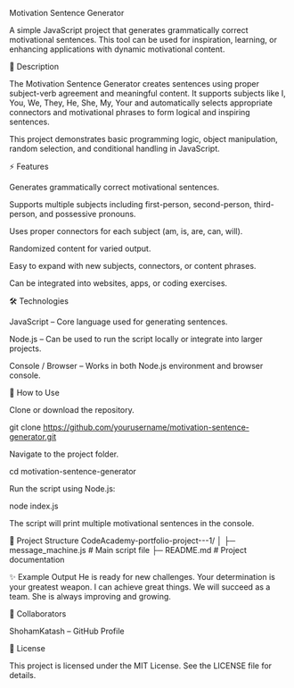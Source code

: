 Motivation Sentence Generator

A simple JavaScript project that generates grammatically correct motivational sentences. This tool can be used for inspiration, learning, or enhancing applications with dynamic motivational content.

📖 Description

The Motivation Sentence Generator creates sentences using proper subject-verb agreement and meaningful content. It supports subjects like I, You, We, They, He, She, My, Your and automatically selects appropriate connectors and motivational phrases to form logical and inspiring sentences.

This project demonstrates basic programming logic, object manipulation, random selection, and conditional handling in JavaScript.

⚡ Features

Generates grammatically correct motivational sentences.

Supports multiple subjects including first-person, second-person, third-person, and possessive pronouns.

Uses proper connectors for each subject (am, is, are, can, will).

Randomized content for varied output.

Easy to expand with new subjects, connectors, or content phrases.

Can be integrated into websites, apps, or coding exercises.

🛠 Technologies

JavaScript – Core language used for generating sentences.

Node.js – Can be used to run the script locally or integrate into larger projects.

Console / Browser – Works in both Node.js environment and browser console.

🚀 How to Use

Clone or download the repository.

git clone https://github.com/yourusername/motivation-sentence-generator.git


Navigate to the project folder.

cd motivation-sentence-generator


Run the script using Node.js:

node index.js


The script will print multiple motivational sentences in the console.

📂 Project Structure
CodeAcademy-portfolio-project---1/
│
├─ message_machine.js           # Main script file
├─ README.md          # Project documentation


✨ Example Output
He is ready for new challenges.
Your determination is your greatest weapon.
I can achieve great things.
We will succeed as a team.
She is always improving and growing.

👥 Collaborators

ShohamKatash – GitHub Profile

📄 License

This project is licensed under the MIT License. See the LICENSE
 file for details.


